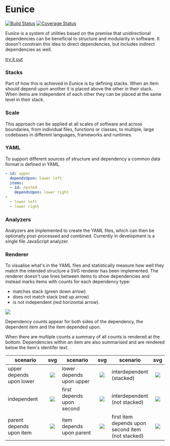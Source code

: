 # Eunice

[![Build Status](https://travis-ci.org/DevSnicket/Eunice.svg?branch=master)](https://travis-ci.org/DevSnicket/Eunice) [![Coverage Status](https://coveralls.io/repos/github/DevSnicket/Eunice/badge.svg?branch=master&c=1)](https://coveralls.io/github/DevSnicket/Eunice?branch=master)

Eunice is a system of utilities based on the premise that unidirectional dependencies can be beneficial to structure and modularity in software. It doesn't constrain this idea to direct dependencies, but includes indirect dependencies as well.

[try it out](https://devsnicket.github.io/Eunice-harnesses/harness.html)

### Stacks

Part of how this is achieved in Eunice is by defining stacks. When an item should depend upon another it is placed above the other in their stack. When items are independent of each other they can be placed at the same level in their stack.

### Scale

This approach can be applied at all scales of software and across boundaries, from individual files, functions or classes, to multiple, large codebases in different languages, frameworks and runtimes.

### YAML

To support different sources of structure and dependency a common data format is defined in YAML.

``` YAML
- id: upper
  dependsUpon: lower left
  items:
  - id: nested
    dependsUpon: lower right
-
  - lower left
  - lower right
```

### Analyzers

Analyzers are implemented to create the YAML files, which can then be optionally post-processed and combined. Currently in development is a single file JavaScript analyzer.

### Renderer

To visualise what's in the YAML files and statistically measure how well they match the intended structure a SVG renderer has been implemented. The renderer doesn't use lines between items to show dependencies and instead marks items with counts for each dependency type:

- matches stack (green down arrow)
- does not match stack (red up arrow) 
- is not independent (red horizontal arrow).

[![](https://raw.githubusercontent.com/DevSnicket/Eunice/master/Renderer/tests/arrows.svg?sanitize=true)](Renderer/tests/arrows.svg)

Dependency counts appear for both sides of the dependency, the dependent item and the item depended upon.

When there are multiple counts a summary of all counts is rendered at the bottom. Dependencies within an item are also summarised and are rendered below the item's identifer text.

scenario | svg | scenario | svg | scenario | svg
-------- | :-: | -------- | :-: | -------- | :-:
upper depends<br/>upon lower | [![](https://raw.githubusercontent.com/DevSnicket/Eunice/master/Renderer/tests/stack/upper-depends-upon-lower/.svg?sanitize=true)](Renderer/tests/stack/upper-depends-upon-lower/.svg) | lower depends<br/>upon upper | [![](https://raw.githubusercontent.com/DevSnicket/Eunice/master/Renderer/tests/stack/lower-depends-upon-upper/.svg?sanitize=true)](Renderer/tests/stack/lower-depends-upon-upper/.svg) | interdependent<br/>(stacked) | [![](https://raw.githubusercontent.com/DevSnicket/Eunice/master/Renderer/tests/stack/two-interdependent/.svg?sanitize=true)](Renderer/tests/stack/two-interdependent/.svg)
independent | [![](https://raw.githubusercontent.com/DevSnicket/Eunice/master/Renderer/tests/two/.svg?sanitize=true)](Renderer/tests/two/.svg) | first depends<br/>upon second | [![](https://raw.githubusercontent.com/DevSnicket/Eunice/master/Renderer/tests/independency/first-depends-upon-second/.svg?sanitize=true)](Renderer/tests/independency/first-depends-upon-second/.svg) | interdependent<br/>(not stacked) | [![](https://raw.githubusercontent.com/DevSnicket/Eunice/master/Renderer/tests/independency/two-interdependent/.svg?sanitize=true)](Renderer/tests/independency/two-interdependent/.svg)
parent depends<br />upon item | [![](https://raw.githubusercontent.com/DevSnicket/Eunice/master/Renderer/tests/parent-depends-upon-item/.svg?sanitize=true)](Renderer/tests/parent-depends-upon-item/.svg) | item depends<br />upon parent | [![](https://raw.githubusercontent.com/DevSnicket/Eunice/master/Renderer/tests/item-depends-upon-parent/.svg?sanitize=true)](Renderer/tests/item-depends-upon-parent/.svg) | first item<br/> depends upon<br/>second item<br/>(not stacked) | [![](https://raw.githubusercontent.com/DevSnicket/Eunice/master/Renderer/tests/independency/first-item-depends-upon-second-item/.svg?sanitize=true)](Renderer/tests/independency/first-item-depends-upon-second-item/.svg)
